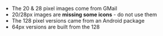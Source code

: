 * The 20 & 28 pixel images come from GMail
* 20/28px images are **missing some icons** - do not use them
* The 128 pixel versions came from an Android package
* 64px versions are built from the 128
